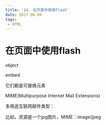 ```yaml
---
title: '14. 在页面中使用flash'
date: 2017-06-08
tags:
 - HTML
---
```


# 在页面中使用flash

object

embed

它们都是可替换元素

MIME(Multipurpose Internet Mail Extensions)

多用途互联网邮件类型：

比如，资源是一个jpg图片，MIME：image/jpeg
